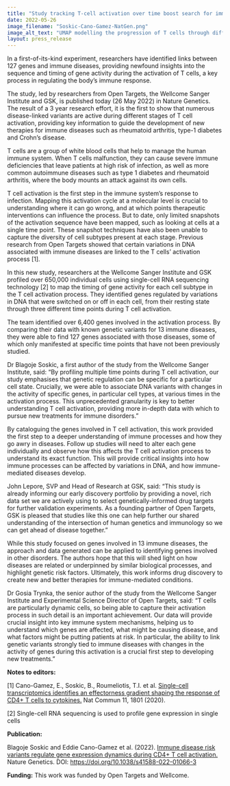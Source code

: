 ```yaml
---
title: "Study tracking T-cell activation over time boost search for immune disease treatments"
date: 2022-05-26
image_filename: "Soskic-Cano-Gamez-NatGen.png"
image_alt_text: "UMAP modelling the progression of T cells through different time points of activation"
layout: press_release
---
```

In a first-of-its-kind experiment, researchers have identified links between 127 genes and immune diseases, providing newfound insights into the sequence and timing of gene activity during the activation of T cells, a key process in regulating the body’s immune response.

The study, led by researchers from Open Targets, the Wellcome Sanger Institute and GSK, is published today (26 May 2022) in Nature Genetics. The result of a 3 year research effort, it is the first to show that numerous disease-linked variants are active during different stages of T cell activation, providing key information to guide the development of new therapies for immune diseases such as rheumatoid arthritis, type-1 diabetes and Crohn’s disease. 

T cells are a group of white blood cells that help to manage the human immune system. When T cells malfunction, they can cause severe immune deficiencies that leave patients at high risk of infection, as well as more common autoimmune diseases such as type 1 diabetes and rheumatoid arthritis, where the body mounts an attack against its own cells. 

T cell activation is the first step in the immune system’s response to infection. Mapping this activation cycle at a molecular level is crucial to understanding where it can go wrong, and at which points therapeutic interventions can influence the process. But to date, only limited snapshots of the activation sequence have been mapped, such as looking at cells at a single time point. These snapshot techniques have also been unable to capture the diversity of cell subtypes present at each stage. Previous research from Open Targets showed that certain variations in DNA associated with immune diseases are linked to the T cells’ activation process [1].

In this new study, researchers at the Wellcome Sanger Institute and GSK profiled over 650,000 individual cells using single-cell RNA sequencing technology [2] to map the timing of gene activity for each cell subtype in the T cell activation process. They identified genes regulated by variations in DNA that were switched on or off in each cell, from their resting state through three different time points during T cell activation. 

The team identified over 6,400 genes involved in the activation process. By comparing their data with known genetic variants for 13 immune diseases, they were able to find 127 genes associated with those diseases, some of which only manifested at specific time points that have not been previously studied. 

Dr Blagoje Soskic, a first author of the study from the Wellcome Sanger Institute, said: “By profiling multiple time points during T cell activation, our study emphasises that genetic regulation can be specific for a particular cell state. Crucially, we were able to associate DNA variants with changes in the activity of specific genes, in particular cell types, at various times in the activation process. This unprecedented granularity is key to better understanding T cell activation, providing more in-depth data with which to pursue new treatments for immune disorders.” 

By cataloguing the genes involved in T cell activation, this work provided the first step to a deeper understanding of immune processes and how they go awry in diseases. Follow up studies will need to alter each gene individually and observe how this affects the T cell activation process to understand its exact function. This will provide critical insights into how immune processes can be affected by variations in DNA, and how immune-mediated diseases develop.

John Lepore, SVP and Head of Research at GSK, said: “This study is already informing our early discovery portfolio by providing a novel, rich data set we are actively using to select genetically-informed drug targets for further validation experiments.  As a founding partner of Open Targets, GSK is pleased that studies like this one can help further our shared understanding of the intersection of human genetics and immunology so we can get ahead of disease together.”

While this study focused on genes involved in 13 immune diseases, the approach and data generated can be applied to identifying genes involved in other disorders. The authors hope that this will shed light on how diseases are related or underpinned by similar biological processes, and highlight genetic risk factors. Ultimately, this work informs drug discovery to create new and better therapies for immune-mediated conditions.

Dr Gosia Trynka, the senior author of the study from the Wellcome Sanger Institute and Experimental Science Director of Open Targets, said: “T cells are particularly dynamic cells, so being able to capture their activation process in such detail is an important achievement. Our data will provide crucial insight into key immune system mechanisms, helping us to understand which genes are affected, what might be causing disease, and what factors might be putting patients at risk. In particular, the ability to link genetic variants strongly tied to immune diseases with changes in the activity of genes during this activation is a crucial first step to developing new treatments.”


**Notes to editors:**

[1] Cano-Gamez, E., Soskic, B., Roumeliotis, T.I. et al. <a href="https://doi.org/10.1038/s41467-020-15543-y">Single-cell transcriptomics identifies an effectorness gradient shaping the response of CD4+ T cells to cytokines.</a> Nat Commun 11, 1801 (2020).

[2] Single-cell RNA sequencing is used to profile gene expression in single cells


**Publication:**

Blagoje Soskic and Eddie Cano-Gamez et al. (2022). <a href="https://doi.org/10.1038/s41588-022-01066-3">Immune disease risk variants regulate gene expression dynamics during CD4+ T cell activation.</a> Nature Genetics. 
DOI: https://doi.org/10.1038/s41588-022-01066-3

**Funding:**
This work was funded by Open Targets and Wellcome.

